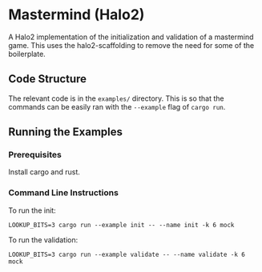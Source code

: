 # Mastermind (Halo2)

A Halo2 implementation of the initialization and validation of a mastermind game.
This uses the halo2-scaffolding to remove the need for some of the boilerplate.

## Code Structure

The relevant code is in the `examples/` directory.
This is so that the commands can be easily ran with the `--example` flag of `cargo run`.

## Running the Examples

### Prerequisites

Install cargo and rust.

### Command Line Instructions

To run the init:
```shell
LOOKUP_BITS=3 cargo run --example init -- --name init -k 6 mock
```

To run the validation:
```shell
LOOKUP_BITS=3 cargo run --example validate -- --name validate -k 6 mock
```